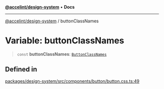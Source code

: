[**@accelint/design-system**](../README.md) • **Docs**

***

[@accelint/design-system](../README.md) / buttonClassNames

# Variable: buttonClassNames

> `const` **buttonClassNames**: [`ButtonClassNames`](../type-aliases/ButtonClassNames.md)

## Defined in

[packages/design-system/src/components/button/button.css.ts:49](https://github.com/gohypergiant/standard-toolkit/blob/258694cea8ed8bbd956b3cf5da47c2c9debcf127/packages/design-system/src/components/button/button.css.ts#L49)
